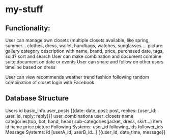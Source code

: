 # my-stuff

## Functionality:
User can manage own closets (multiple closets available, like spring, summer...
clothes, dress, wallet, handbags, watches, sunglasses….
picture gallery
category
description with name, brand, price, purchased date, tags, sold?
sort and search
User can make combination and document
combine suite
document on date or events
User can share and follow on other users
timeline based on dress

User can view recommends
weather
trend
fashion
following
random combination of closet
login with Facebook

## Database Structure
Users
id
basic_info
user_posts
[{date: date, post: post, replies: {user_id: user_id, reply: reply}}]
user_combinations
user_closets
name
categories(top, bot, hand, head)
sub-categories(jacket, dress, skirt…)
item
id
name
price
picture
Following Systems:
user_id
following_ids
follower_ids
Message Systems:
id
[userA_id, userB_id...]
[{user_id, date_time, message}]
